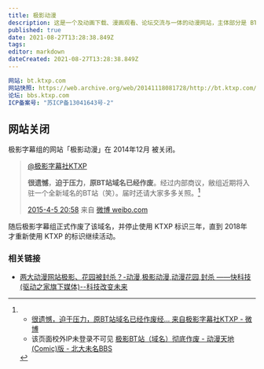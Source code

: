 ```yaml
---
title: 极影动漫
description: 这是一个及动画下载、漫画观看、论坛交流与一体的动漫网站，主体部分是 BT 站。
published: true
date: 2021-08-27T13:28:38.849Z
tags: 
editor: markdown
dateCreated: 2021-08-27T13:28:38.849Z
---
```


```YAML
网站: bt.ktxp.com
网站快照: https://web.archive.org/web/20141118081728/http://bt.ktxp.com/
论坛: bbs.ktxp.com
ICP备案号: "苏ICP备13041643号-2"
```

## 网站关闭

极影字幕组的网站「极影动漫」在 2014年12月 被关闭。

>[@极影字幕社KTXP](https://weibo.com/u/3808818207 "极影字幕社KTXP")
>
> **很遗憾**，**迫于压力**，**原BT站域名已经作废**。经过内部商议，敝组近期将入驻一个全新域名的BT站（笑）。届时还请大家多多关照。[^p2Qpz]
>
> [2015-4-5 20:58](https://weibo.com/3808818207/CbU6Uc8XB "2015-04-05 20:58") 来自 [微博 weibo.com](https://weibo.com/)

[^p2Qpz]:
    + [很遗憾，迫于压力，原BT站域名已经作废经... 来自极影字幕社KTXP - 微博](https://archive.is/lqZuO)
    + 该页面校外IP未登录不可见 [极影BT站（域名）彻底作废 - 动漫天地(Comic)版 - 北大未名BBS](https://archive.is/p2Qpz "https://bbs.pku.edu.cn/v2/post-read.php?bid=108&threadid=15410406")

随后极影字幕组正式作废了该域名，并停止使用 KTXP 标识三年，直到 2018年 才重新使用 KTXP 的标识继续活动。

### 相关链接

+ [两大动漫网站极影、花园被封杀？-动漫,极影动漫,动漫花园,封杀 ——快科技(驱动之家旗下媒体)--科技改变未来](https://web.archive.org/web/20200203180940/http://news.mydrivers.com/1/347/347187.htm)
